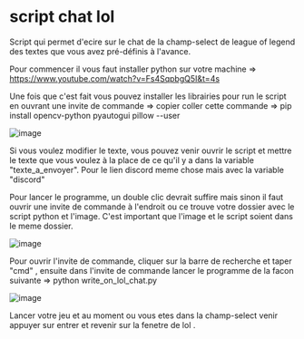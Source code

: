 # script chat lol
Script qui permet d'ecire sur le chat de la champ-select de league of legend des textes que vous avez pré-définis à l'avance.

Pour commencer il vous faut installer python sur votre machine => https://www.youtube.com/watch?v=Fs4SqpbgQ5I&t=4s

Une fois que c'est fait vous pouvez installer les librairies pour run le script en ouvrant une invite de commande => copier coller cette commande => pip install opencv-python pyautogui pillow --user


![image](https://github.com/scienceMat/script_chat_lol/assets/148953555/49e04f7a-df37-43ae-803a-0d46350ca729)


Si vous voulez modifier le texte, vous pouvez venir ouvrir le script et mettre le texte que vous voulez à la place de ce qu'il y a dans la variable "texte_a_envoyer".
Pour le lien discord meme chose mais avec la variable "discord"

Pour lancer le programme, un double clic devrait suffire mais sinon il faut ouvrir une invite de commande à l'endroit ou ce trouve votre dossier avec le script python et l'image. 
C'est important que l'image et le script soient dans le meme dossier. 

![image](https://github.com/scienceMat/script_chat_lol/assets/148953555/c1916c2a-0cdd-43a4-9d13-56bf7ff5b312)

Pour ouvrir l'invite de commande, cliquer sur la barre de recherche et taper "cmd" , ensuite dans l'invite de commande lancer le programme de la facon suivante => python write_on_lol_chat.py

![image](https://github.com/scienceMat/script_chat_lol/assets/148953555/bf271d58-594f-4d0a-b8d1-378c54fe2e7c)

Lancer votre jeu et au moment ou vous etes dans la champ-select venir appuyer sur entrer et revenir sur la fenetre de lol .  

